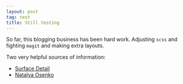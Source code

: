 ```yaml
---
layout: post
tag: test
title: Still testing
---
```


So far, this blogging business has been hard work.
Adjusting `scss` and fighting `magit` and making extra
layouts. 

Two very helpful sources of information:

* [Surface
  Detail](https://surfacedetail.blogspot.com/2019/04/github-pages-and-jekyll-themes.html)
* [Natalya Osenko](http://www.natalyakosenko.com/)



